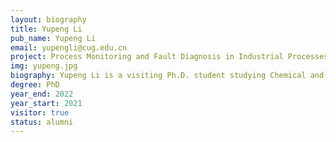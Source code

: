 ```yaml
---
layout: biography
title: Yupeng Li
pub_name: Yupeng Li
email: yupengli@cug.edu.cn
project: Process Monitoring and Fault Diagnosis in Industrial Processes
img: yupeng.jpg
biography: Yupeng Li is a visiting Ph.D. student studying Chemical and Biological Engineering (CHBE) at UBC. He received the B.S. degree in automation from Northeast Forestry University, Harbin, China, in 2017. He is currently working toward the Ph.D. degree in control science and engineering with the School of Automation, China University of Geosciences, Wuhan, China. His current research interests include process monitoring and fault detection.
degree: PhD
year_end: 2022
year_start: 2021
visitor: true
status: alumni
---
```



